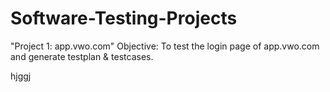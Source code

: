 # Software-Testing-Projects
"Project 1: app.vwo.com"
Objective: To test the login page of app.vwo.com and generate testplan & testcases.

hjggj

